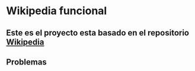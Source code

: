 # Wikipedia funcional #

## Este es el proyecto esta basado en el repositorio [Wikipedia](https://github.com/BYjosep/WIKIPEDIA) ##

## Problemas ##